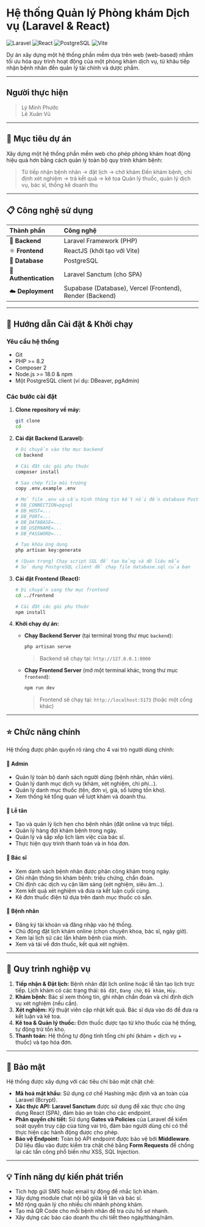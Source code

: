 # Hệ thống Quản lý Phòng khám Dịch vụ (Laravel & React)

![Laravel](https://img.shields.io/badge/Laravel-FF2D20?style=for-the-badge&logo=laravel&logoColor=white)
![React](https://img.shields.io/badge/React-20232A?style=for-the-badge&logo=react&logoColor=61DAFB)
![PostgreSQL](https://img.shields.io/badge/PostgreSQL-316192?style=for-the-badge&logo=postgresql&logoColor=white)
![Vite](https://img.shields.io/badge/Vite-B73BFE?style=for-the-badge&logo=vite&logoColor=FFD62E)

Dự án xây dựng một hệ thống phần mềm dựa trên web (web-based) nhằm tối ưu hóa quy trình hoạt động của một phòng khám dịch vụ, từ khâu tiếp nhận bệnh nhân đến quản lý tài chính và dược phẩm.

---
## Người thực hiện 
> Lý Minh Phước  
> Lê Xuân Vũ
---

## 🎯 Mục tiêu dự án

Xây dựng một hệ thống phần mềm web cho phép phòng khám hoạt động hiệu quả hơn bằng cách quản lý toàn bộ quy trình khám bệnh:
> Từ tiếp nhận bệnh nhân → đặt lịch → chờ khám
> Đến khám bệnh, chỉ định xét nghiệm → trả kết quả → kê toa
> Quản lý thuốc, quản lý dịch vụ, bác sĩ, thống kê doanh thu

---

## 📋 Công nghệ sử dụng

| Thành phần | Công nghệ |
| :--- | :--- |
| 🚀 **Backend** | Laravel Framework (PHP) |
| ⚛️ **Frontend** | ReactJS (khởi tạo với Vite) |
| 🐘 **Database** | PostgreSQL |
| 🔐 **Authentication**| Laravel Sanctum (cho SPA) |
| ☁️ **Deployment** | Supabase (Database), Vercel (Frontend), Render (Backend) |

---

## 🚀 Hướng dẫn Cài đặt & Khởi chạy

### Yêu cầu hệ thống
* Git
* PHP >= 8.2
* Composer 2
* Node.js >= 18.0 & npm
* Một PostgreSQL client (ví dụ: DBeaver, pgAdmin)

### Các bước cài đặt

1.  **Clone repository về máy:**
    ```bash
    git clone 
    cd 
    ```

2.  **Cài đặt Backend (Laravel):**
    ```bash
    # Di chuyển vào thư mục backend
    cd backend

    # Cài đặt các gói phụ thuộc
    composer install

    # Sao chép file môi trường
    copy .env.example .env

    # Mở file .env và cấu hình thông tin kết nối đến database PostgreSQL của bạn
    # DB_CONNECTION=pgsql
    # DB_HOST=...
    # DB_PORT=...
    # DB_DATABASE=...
    # DB_USERNAME=...
    # DB_PASSWORD=...

    # Tạo khóa ứng dụng
    php artisan key:generate

    # (Quan trọng) Chạy script SQL để tạo bảng và dữ liệu mẫu
    # Sử dụng PostgreSQL client để chạy file database.sql của bạn
    ```

3.  **Cài đặt Frontend (React):**
    ```bash
    # Di chuyển sang thư mục frontend
    cd ../frontend

    # Cài đặt các gói phụ thuộc
    npm install
    ```

4.  **Khởi chạy dự án:**
    * **Chạy Backend Server** (tại terminal trong thư mục `backend`):
        ```bash
        php artisan serve
        ```
        > Backend sẽ chạy tại: `http://127.0.0.1:8000`

    * **Chạy Frontend Server** (mở một terminal khác, trong thư mục `frontend`):
        ```bash
        npm run dev
        ```
        > Frontend sẽ chạy tại: `http://localhost:5173` (hoặc một cổng khác)

---

## ⭐ Chức năng chính

Hệ thống được phân quyền rõ ràng cho 4 vai trò người dùng chính:

#### 📌 Admin
* Quản lý toàn bộ danh sách người dùng (bệnh nhân, nhân viên).
* Quản lý danh mục dịch vụ (khám, xét nghiệm, chi phí...).
* Quản lý danh mục thuốc (tên, đơn vị, giá, số lượng tồn kho).
* Xem thống kê tổng quan về lượt khám và doanh thu.

#### 📌 Lễ tân
* Tạo và quản lý lịch hẹn cho bệnh nhân (đặt online và trực tiếp).
* Quản lý hàng đợi khám bệnh trong ngày.
* Quản lý và sắp xếp lịch làm việc của bác sĩ.
* Thực hiện quy trình thanh toán và in hóa đơn.

#### 📌 Bác sĩ
* Xem danh sách bệnh nhân được phân công khám trong ngày.
* Ghi nhận thông tin khám bệnh: triệu chứng, chẩn đoán.
* Chỉ định các dịch vụ cận lâm sàng (xét nghiệm, siêu âm...).
* Xem kết quả xét nghiệm và đưa ra kết luận cuối cùng.
* Kê đơn thuốc điện tử dựa trên danh mục thuốc có sẵn.

#### 📌 Bệnh nhân
* Đăng ký tài khoản và đăng nhập vào hệ thống.
* Chủ động đặt lịch khám online (chọn chuyên khoa, bác sĩ, ngày giờ).
* Xem lại lịch sử các lần khám bệnh của mình.
* Xem và tải về đơn thuốc, kết quả xét nghiệm.

---

## 🔄 Quy trình nghiệp vụ
1.  **Tiếp nhận & Đặt lịch:** Bệnh nhân đặt lịch online hoặc lễ tân tạo lịch trực tiếp. Lịch khám có các trạng thái: `Đã đặt`, `Đang chờ`, `Đã khám`, `Hủy`.
2.  **Khám bệnh:** Bác sĩ xem thông tin, ghi nhận chẩn đoán và chỉ định dịch vụ xét nghiệm (nếu cần).
3.  **Xét nghiệm:** Kỹ thuật viên cập nhật kết quả. Bác sĩ dựa vào đó để đưa ra kết luận và kê toa.
4.  **Kê toa & Quản lý thuốc:** Đơn thuốc được tạo từ kho thuốc của hệ thống, tự động trừ tồn kho.
5.  **Thanh toán:** Hệ thống tự động tính tổng chi phí (khám + dịch vụ + thuốc) và tạo hóa đơn.

---

## 🔐 Bảo mật

Hệ thống được xây dựng với các tiêu chí bảo mật chặt chẽ:
* **Mã hoá mật khẩu:** Sử dụng cơ chế Hashing mặc định và an toàn của Laravel (Bcrypt).
* **Xác thực API:** **Laravel Sanctum** được sử dụng để xác thực cho ứng dụng React (SPA), đảm bảo an toàn cho các endpoint.
* **Phân quyền chi tiết:** Sử dụng **Gates và Policies** của Laravel để kiểm soát quyền truy cập của từng vai trò, đảm bảo người dùng chỉ có thể thực hiện các hành động được cho phép.
* **Bảo vệ Endpoint:** Toàn bộ API endpoint được bảo vệ bởi **Middleware**. Dữ liệu đầu vào được kiểm tra chặt chẽ bằng **Form Requests** để chống lại các tấn công phổ biến như XSS, SQL Injection.

---

## 💡 Tính năng dự kiến phát triển
* Tích hợp gửi SMS hoặc email tự động để nhắc lịch khám.
* Xây dựng module chat nội bộ giữa lễ tân và bác sĩ.
* Mở rộng quản lý cho nhiều chi nhánh phòng khám.
* Tạo mã QR Code cho mỗi bệnh nhân để tra cứu hồ sơ nhanh.
* Xây dựng các báo cáo doanh thu chi tiết theo ngày/tháng/năm.
